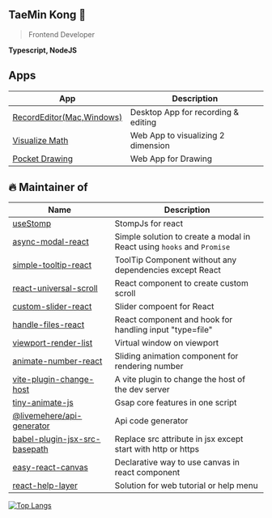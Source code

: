 ## TaeMin Kong 👋

> Frontend Developer

**Typescript, NodeJS**

## Apps

| App                                                                               | Description                         |
|-----------------------------------------------------------------------------------|-------------------------------------|
| [RecordEditor(Mac,Windows)](https://github.com/livemehere/record-editor/releases) | Desktop App for recording & editing |
| [Visualize Math](https://livemehere.github.io/visualize-math/)                    | Web App to visualizing 2 dimension  |
| [Pocket Drawing](https://livemehere.github.io/pocket-drawing/)                    | Web App for Drawing                 |

## 🔥 Maintainer of 

| Name                                                                                                               | Description                                                           |
|--------------------------------------------------------------------------------------------------------------------|-----------------------------------------------------------------------|
| [useStomp](https://github.com/livemehere/usestomp)                                                                 | StompJs for react                                                     |
| [async-modal-react](https://www.npmjs.com/package/async-modal-react)                                               | Simple solution to create a modal in React using `hooks` and `Promise`|
| [simple-tooltip-react](https://www.npmjs.com/package/simple-tooltip-react?activeTab=readme)                        | ToolTip Component without any dependencies except React               |
| [react-universal-scroll](https://www.npmjs.com/package/react-universal-scroll)                                     | React component to create custom scroll                               |
| [custom-slider-react](https://www.npmjs.com/package/custom-slider-react)                                           | Slider compoent for React                                             |
| [handle-files-react](https://www.npmjs.com/package/handle-files-react)                                             | React component and hook for handling input "type=file"               |
| [viewport-render-list](https://www.npmjs.com/package/viewport-render-list)                                         | Virtual window on viewport                                            |    
| [animate-number-react](https://www.npmjs.com/package/animate-number-react)                                         | Sliding animation component for rendering number                      |
| [vite-plugin-change-host](https://www.npmjs.com/package/vite-plugin-change-host)                                   | A vite plugin to change the host of the dev server                    |
| [tiny-animate-js](https://github.com/livemehere/tiny-animate-js)                                                   | Gsap core features in one script                                      |
| [@livemehere/api-generator](https://www.npmjs.com/package/@livemehere/api-generator)                               | Api code generator                                                    |
| [babel-plugin-jsx-src-basepath](https://www.npmjs.com/package/babel-plugin-jsx-src-basepath)                       | Replace src attribute in jsx except start with http or https          |
| [easy-react-canvas](https://www.npmjs.com/package/easy-react-canvas?activeTab=readme)                              | Declarative way to use canvas in react component                      |
| [react-help-layer](https://www.npmjs.com/package/react-help-layer)                                                 | Solution for web tutorial or help menu                                |

[![Top Langs](https://github-readme-stats.vercel.app/api/top-langs/?username=livemehere&layout=compact)](https://github.com/livemehere/github-readme-stats) 

 

